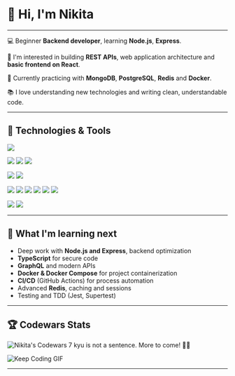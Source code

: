 # 👋 Hi, I'm Nikita
---
💻 Beginner **Backend developer**, learning **Node.js**, **Express**.

🚀 I'm interested in building **REST APIs**, web application architecture and **basic frontend on React**.

🌱 Currently practicing with **MongoDB**, **PostgreSQL**, **Redis** and **Docker**.

📚 I love understanding new technologies and writing clean, understandable code.

---

## 🔧 Technologies & Tools
![](https://img.shields.io/badge/JavaScript-F7DF1E?style=flat&logo=javascript&logoColor=black)

![](https://img.shields.io/badge/Node%2Ejs-339933?style=flat&logo=node.js&logoColor=white) ![](https://img.shields.io/badge/Express-000000?style=flat&logo=express&logoColor=white) ![](https://img.shields.io/badge/React_(basic)-61DAFB?style=flat&logo=react&logoColor=black)

![](https://img.shields.io/badge/MongoDB-47A248?style=flat&logo=mongodb&logoColor=white) ![](https://img.shields.io/badge/PostgreSQL-336791?style=flat&logo=postgresql&logoColor=white)

![](https://img.shields.io/badge/Redis-D32F2F?style=flat&logo=redis&logoColor=white)
![](https://img.shields.io/badge/Git-F05032?style=flat&logo=git&logoColor=white)
![](https://img.shields.io/badge/Postman-FF6C37?style=flat&logo=postman&logoColor=white)
![](https://img.shields.io/badge/Docker-2496ED?style=flat&logo=docker&logoColor=white)
![](https://img.shields.io/badge/Jest-C21325?style=flat&logo=jest&logoColor=white)
![](https://img.shields.io/badge/JWT-000000?style=flat&logo=json-web-tokens&logoColor=white)

![](https://img.shields.io/badge/OS-Windows-0078D6?style=flat&logo=windows&logoColor=white)
![](https://img.shields.io/badge/VS_Code-007ACC?style=flat&logo=visual-studio-code&logoColor=white)

---
## 🌱 What I'm learning next
- Deep work with **Node.js and Express**, backend optimization
- **TypeScript** for secure code
- **GraphQL** and modern APIs
- **Docker & Docker Compose** for project containerization
- **CI/CD** (GitHub Actions) for process automation
- Advanced **Redis**, caching and sessions
- Testing and TDD (Jest, Supertest)
---
## 🏆 Codewars Stats
![Nikita's Codewars](https://www.codewars.com/users/winston1311/badges/large) 
7 kyu is not a sentence. More to come! 🚀💪

![Keep Coding GIF](https://media2.giphy.com/media/v1.Y2lkPTc5MGI3NjExa3FkamV2YjQzZTF4YnJhYnZ6MWppYmEyaWJ1eGo2eXJ1eWFyejUzMSZlcD12MV9pbnRlcm5hbF9naWZfYnlfaWQmY3Q9Zw/lW6YSh8LVkaUhNnIfi/giphy.gif)

---


